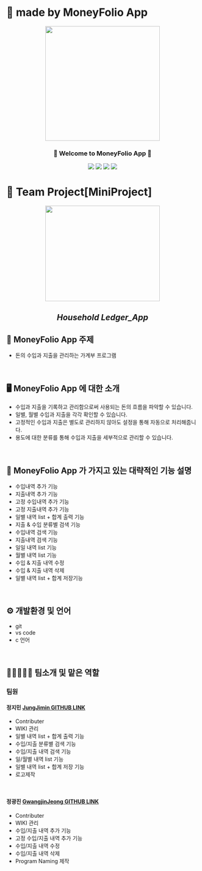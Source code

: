 #  💸 made by MoneyFolio App
<div align="center">

<p align="center"><img src="https://user-images.githubusercontent.com/127232362/236803763-d7a4a44d-aa7b-4365-a893-741131e109d7.jpg" height="300px" width="300px"></p>


 ### 💸 Welcome to MoneyFolio App 💸
  <img src="https://img.shields.io/badge/Git-F05032?style=flat-square&logo=git&logoColor=white"/>
 <img src="https://img.shields.io/badge/GitHub-181717?style=flat-square&logo=GitHub&logoColor=white"/>
  
  <img src="https://img.shields.io/badge/Visual Studio Code-007ACC?style=flat-square&logo=Visual Studio Code&logoColor=white"/>
  <img src="https://img.shields.io/badge/C-A8B9CC?style=flat-square&logo=C&logoColor=white"/>

</div>
    

# 💸 Team Project[MiniProject]

<div align="center"> 
<img src="https://user-images.githubusercontent.com/127232362/236805200-d1ea1c0f-337f-44e9-9f7f-e99ba7341a2e.jpg" height="250px" width="300px">
 
  ## *Household Ledger_App*  
</div>
  
## 💸 MoneyFolio App 주제
 - 돈의 수입과 지출을 관리하는 가계부 프로그램 

<br/>

## 🖥️ MoneyFolio App 에 대한 소개
  - 수입과 지출을 기록하고 관리함으로써 사용되는 돈의 흐름을 파악할 수 있습니다.
  - 일별, 월별 수입과 지출을 각각 확인할 수 있습니다.
  - 고정적인 수입과 지출은 별도로 관리하지 않아도 설정을 통해 자동으로 처리해줍니다.
  - 용도에 대한 분류를 통해 수입과 지출을 세부적으로 관리할 수 있습니다.

<br/>
  
##  💸 MoneyFolio App 가 가지고 있는 대략적인 기능 설명
  - 수입내역 추가 기능
  - 지출내역 추가 기능
  - 고정 수입내역 추가 기능
  - 고정 지출내역 추가 기능
  - 일별 내역 list + 합계 출력 기능
  - 지출 & 수입 분류별 검색 기능
  - 수입내역 검색 기능
  - 지출내역 검색 기능
  - 일일 내역 list 기능
  - 월별 내역 list 기능
  - 수입 & 지출 내역 수정
  - 수입 & 지출 내역 삭제
  - 일별 내역 list +  합계 저장기능

<br/>

## ⚙️ 개발환경 및 언어
  - git 
  - vs code
  - c 언어

<br/>

## 👩🏻‍🤝‍🧑🏼 팀소개 및 맡은 역할
### 팀원
 #### 정지민 [JungJimin GITHUB LINK](https://github.com/21900679)
  - Contributer
  - WIKI 관리
  - 일별 내역 list + 합계 출력 기능
  - 수입/지출 분류별 검색 기능
  - 수입/지출 내역 검색 기능
  - 일/월별 내역 list 기능
  - 일별 내역 list + 합계 저장 기능
  - 로고제작

<br/>

#### 정광진 [GwangjinJeong GITHUB LINK](https://github.com/GwangjinJeong1)
 - Contributer
 - WIKI 관리
 - 수입/지출 내역 추가 기능
 - 고정 수입/지출 내역 추가 기능
 - 수입/지출 내역 수정
 - 수입/지출 내역 삭제
 - Program Naming 제작
